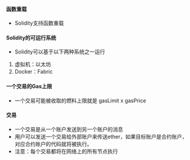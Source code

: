 #### 函数重载

- Solidity支持函数重载

#### Solidity的可运行系统

- Solidity可以基于以下两种系统之一运行

1. 虚拟机：以太坊
2. Docker：Fabric

#### 一个交易的Gas上限

- 一个交易可能被收取的燃料上限就是 gasLimit x gasPrice

#### 交易

- 一个交易是从一个账户发送到另一个账户的消息
- 用户可以发送一个交易给外部账户来传送ether，如果目标账户是合约账户，对应合约账户的代码就将被执行。
- 注意：每个交易都将在网络上的所有节点执行

